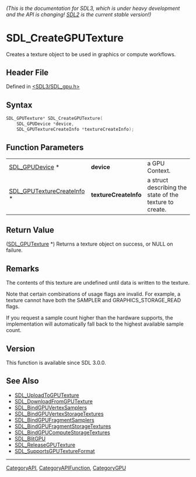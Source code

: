 ###### (This is the documentation for SDL3, which is under heavy development and the API is changing! [SDL2](https://wiki.libsdl.org/SDL2/) is the current stable version!)
# SDL_CreateGPUTexture

Creates a texture object to be used in graphics or compute workflows.

## Header File

Defined in [<SDL3/SDL_gpu.h>](https://github.com/libsdl-org/SDL/blob/main/include/SDL3/SDL_gpu.h)

## Syntax

```c
SDL_GPUTexture* SDL_CreateGPUTexture(
    SDL_GPUDevice *device,
    SDL_GPUTextureCreateInfo *textureCreateInfo);
```

## Function Parameters

|                                                        |                       |                                                         |
| ------------------------------------------------------ | --------------------- | ------------------------------------------------------- |
| [SDL_GPUDevice](SDL_GPUDevice) *                       | **device**            | a GPU Context.                                          |
| [SDL_GPUTextureCreateInfo](SDL_GPUTextureCreateInfo) * | **textureCreateInfo** | a struct describing the state of the texture to create. |

## Return Value

([SDL_GPUTexture](SDL_GPUTexture) *) Returns a texture object on success,
or NULL on failure.

## Remarks

The contents of this texture are undefined until data is written to the
texture.

Note that certain combinations of usage flags are invalid. For example, a
texture cannot have both the SAMPLER and GRAPHICS_STORAGE_READ flags.

If you request a sample count higher than the hardware supports, the
implementation will automatically fall back to the highest available sample
count.

## Version

This function is available since SDL 3.0.0.

## See Also

- [SDL_UploadToGPUTexture](SDL_UploadToGPUTexture)
- [SDL_DownloadFromGPUTexture](SDL_DownloadFromGPUTexture)
- [SDL_BindGPUVertexSamplers](SDL_BindGPUVertexSamplers)
- [SDL_BindGPUVertexStorageTextures](SDL_BindGPUVertexStorageTextures)
- [SDL_BindGPUFragmentSamplers](SDL_BindGPUFragmentSamplers)
- [SDL_BindGPUFragmentStorageTextures](SDL_BindGPUFragmentStorageTextures)
- [SDL_BindGPUComputeStorageTextures](SDL_BindGPUComputeStorageTextures)
- [SDL_BlitGPU](SDL_BlitGPU)
- [SDL_ReleaseGPUTexture](SDL_ReleaseGPUTexture)
- [SDL_SupportsGPUTextureFormat](SDL_SupportsGPUTextureFormat)

----
[CategoryAPI](CategoryAPI), [CategoryAPIFunction](CategoryAPIFunction), [CategoryGPU](CategoryGPU)


